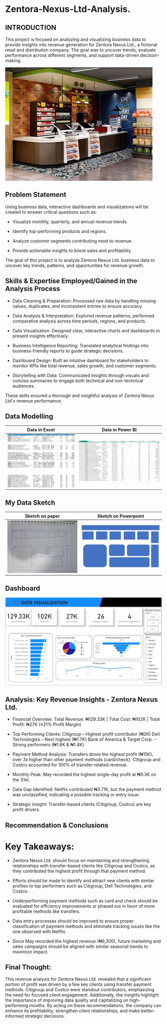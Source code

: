 # Zentora-Nexus-Ltd-Analysis.
## INTRODUCTION
This project is focused on analyzing and visualizing business data to provide insights into revenue generation for Zentora Nexus Ltd., a fictional retail and distribution company. The goal was to uncover trends, evaluate performance across different segments, and support data-driven decision-making.

![](pay.jpeg)

## Problem Statement
Using business data, interactive dashboards and visualizations will be created to answer critical questions such as:

-  Visualize monthly, quarterly, and annual revenue trends.

-  Identify top-performing products and regions.

-  Analyze customer segments contributing most to revenue.

-  Provide actionable insights to boost sales and profitability.
  
  The goal of this project is to analyze Zentora Nexus Ltd. business data to uncover key trends, patterns, and opportunities for revenue growth.

  ## Skills & Expertise Employed/Gained in the Analysis Process
  
-  Data Cleaning & Preparation: Processed raw data by handling missing values, duplicates, and inconsistent entries to ensure accuracy.

-  Data Analysis & Interpretation: Explored revenue patterns, performed comparative analysis across time periods, regions, and products.

-  Data Visualization: Designed clear, interactive charts and dashboards to present insights effectively.

- Business Intelligence Reporting: Translated analytical findings into business-friendly reports to guide strategic decisions.

- Dashboard Design: Built an intuitive dashboard for stakeholders to monitor KPIs like total revenue, sales growth, and customer segments.

- Storytelling with Data: Communicated insights through visuals and concise summaries to engage both technical and non-technical audiences.
  
These skills ensured a thorough and insightful analysis of Zentora Nexus Ltd's revenue performance.

## Data Modelling

 Data in Excel              | Data in Power BI 
:----------------------:        | :----------------------:   
![](excel-view_1.jpeg)        | ![](Dirty-data-set.jpeg)

## My Data Sketch

Sketch on paper                 | Sketch on Powerpoint  
:----------------------:        | :----------------------:   
![](paper.jpeg)                 | ![](trace.jpeg)


## Dashboard

![](ESTHER-GITHUB.jpeg)

## Analysis: Key Revenue Insights - Zentora Nexus Ltd.

-  Financial Overview:
Total Revenue: ₦129.33K | Total Cost: ₦102K | Total Profit: ₦27K (≈21% Profit Margin)

-  Top Performing Clients:
Citigroup – Highest profit contributor (₦2K)
Dell Technologies – Next highest (₦1.7K)
Bank of America & Target Corp. – Strong performers (₦1.6K & ₦1.4K)

-  Payment Method Analysis:
Transfers drove the highest profit (₦15K), over 3x higher than other payment methods (card/check).
Citigroup and Costco accounted for 100% of transfer-related revenue.

-  Monthly Peak:
May recorded the highest single-day profit at ₦9.3K on the 31st.

-  Data Gap Identified:
Netflix contributed ₦3.71K, but the payment method was unclassified, indicating a possible tracking or entry issue.

-  Strategic Insight:
Transfer-based clients (Citigroup, Costco) are key profit drivers.

##  Recommendation & Conclusions 
# Key Takeaways:

-  Zentora Nexus Ltd.  should focus on maintaining and strengthening relationships with transfer-based clients like Citigroup and Costco, as they contributed the highest profit through that payment method.

-  Efforts should be made to identify and attract new clients with similar profiles to top performers such as Citigroup, Dell Technologies, and Costco.

-  Underperforming payment methods such as card and check should be evaluated for efficiency improvements or phased out in favor of more profitable methods like transfers.

-  Data entry processes should be improved to ensure proper classification of payment methods and eliminate tracking issues like the one observed with Netflix.

-  Since May recorded the highest revenue (₦9,300), future marketing and sales campaigns should be aligned with similar seasonal trends to maximize impact.

  ##  Final Thought:
This revenue analysis for Zentora Nexus Ltd. revealed that a significant portion of profit was driven by a few key clients using transfer payment methods. Citigroup and Costco were standout contributors, emphasizing the need for focused client engagement. Additionally, the insights highlight the importance of improving data quality and capitalizing on high-performing months. By acting on these recommendations, the company can enhance its profitability, strengthen client relationships, and make better-informed strategic decisions.

